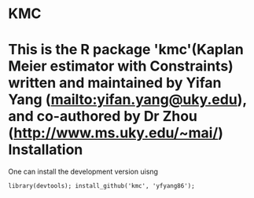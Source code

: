 KMC
===
This is the R package 'kmc'(Kaplan Meier estimator with Constraints) written and maintained by Yifan Yang (<mailto:yifan.yang@uky.edu>), and co-authored by Dr Zhou (<http://www.ms.uky.edu/~mai/>)
Installation
===
One can install the development version uisng
```{r}
library(devtools); install_github('kmc', 'yfyang86');
```
